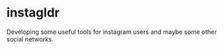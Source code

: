 # instagldr
Developing some useful tools for instagram users and maybe some other social networks. 
